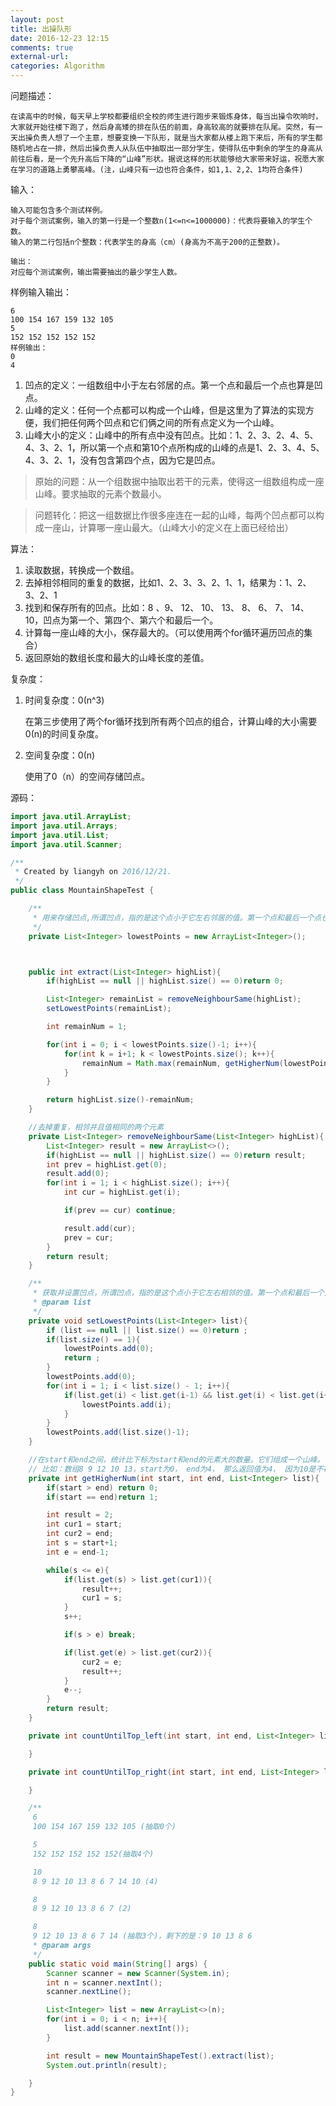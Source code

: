 ```yaml
---
layout: post
title: 出操队形
date: 2016-12-23 12:15
comments: true
external-url:
categories: Algorithm
---
```



问题描述：

```
在读高中的时候，每天早上学校都要组织全校的师生进行跑步来锻炼身体，每当出操令吹响时，大家就开始往楼下跑了，然后身高矮的排在队伍的前面，身高较高的就要排在队尾。突然，有一天出操负责人想了一个主意，想要变换一下队形，就是当大家都从楼上跑下来后，所有的学生都随机地占在一排，然后出操负责人从队伍中抽取出一部分学生，使得队伍中剩余的学生的身高从前往后看，是一个先升高后下降的“山峰”形状。据说这样的形状能够给大家带来好运，祝愿大家在学习的道路上勇攀高峰。(注，山峰只有一边也符合条件，如1,1、2,2、1均符合条件)
```



输入：

```
输入可能包含多个测试样例。
对于每个测试案例，输入的第一行是一个整数n(1<=n<=1000000)：代表将要输入的学生个数。
输入的第二行包括n个整数：代表学生的身高（cm）(身高为不高于200的正整数)。
```





```
输出：
对应每个测试案例，输出需要抽出的最少学生人数。
```

样例输入输出：

```
6
100 154 167 159 132 105
5
152 152 152 152 152
样例输出：
0
4
```





1. 凹点的定义：一组数组中小于左右邻居的点。第一个点和最后一个点也算是凹点。
2. 山峰的定义：任何一个点都可以构成一个山峰，但是这里为了算法的实现方便，我们把任何两个凹点和它们俩之间的所有点定义为一个山峰。
3. 山峰大小的定义：山峰中的所有点中没有凹点。比如：1、2、3、2、4、5、4、3、2、1，所以第一个点和第10个点所构成的山峰的点是1、2、3、4、5、4、3、2、1，没有包含第四个点，因为它是凹点。

> 原始的问题：从一个组数据中抽取出若干的元素，使得这一组数组构成一座山峰。要求抽取的元素个数最小。

> 问题转化：把这一组数据比作很多座连在一起的山峰，每两个凹点都可以构成一座山，计算哪一座山最大。（山峰大小的定义在上面已经给出）

算法：

1. 读取数据，转换成一个数组。
2. 去掉相邻相同的重复的数据，比如1、2、3、3、2、1、1，结果为：1、2、3、2、1
3. 找到和保存所有的凹点。比如：8 、9、 12、 10、 13、 8、 6、 7、 14、 10，凹点为第一个、第四个、第六个和最后一个。
4. 计算每一座山峰的大小，保存最大的。（可以使用两个for循环遍历凹点的集合）
5. 返回原始的数组长度和最大的山峰长度的差值。



复杂度：

1. 时间复杂度：0(n^3)

   在第三步使用了两个for循环找到所有两个凹点的组合，计算山峰的大小需要0(n)的时间复杂度。

2. 空间复杂度：0(n)

   使用了0（n）的空间存储凹点。



源码：

```java
import java.util.ArrayList;
import java.util.Arrays;
import java.util.List;
import java.util.Scanner;

/**
 * Created by liangyh on 2016/12/21.
 */
public class MountainShapeTest {

    /**
     * 用来存储凹点,所谓凹点，指的是这个点小于它左右邻居的值。第一个点和最后一个点也算是凹点。
     */
    private List<Integer> lowestPoints = new ArrayList<Integer>();



    public int extract(List<Integer> highList){
        if(highList == null || highList.size() == 0)return 0;

        List<Integer> remainList = removeNeighbourSame(highList);
        setLowestPoints(remainList);

        int remainNum = 1;

        for(int i = 0; i < lowestPoints.size()-1; i++){
            for(int k = i+1; k < lowestPoints.size(); k++){
                remainNum = Math.max(remainNum, getHigherNum(lowestPoints.get(i), lowestPoints.get(k), remainList));
            }
        }

        return highList.size()-remainNum;
    }

    //去掉重复，相邻并且值相同的两个元素
    private List<Integer> removeNeighbourSame(List<Integer> highList){
        List<Integer> result = new ArrayList<>();
        if(highList == null || highList.size() == 0)return result;
        int prev = highList.get(0);
        result.add(0);
        for(int i = 1; i < highList.size(); i++){
            int cur = highList.get(i);

            if(prev == cur) continue;

            result.add(cur);
            prev = cur;
        }
        return result;
    }

    /**
     * 获取并设置凹点，所谓凹点，指的是这个点小于它左右相邻的值。第一个点和最后一个点也算是凹点。
     * @param list
     */
    private void setLowestPoints(List<Integer> list){
        if (list == null || list.size() == 0)return ;
        if(list.size() == 1){
            lowestPoints.add(0);
            return ;
        }
        lowestPoints.add(0);
        for(int i = 1; i < list.size() - 1; i++){
            if(list.get(i) < list.get(i-1) && list.get(i) < list.get(i+1)){
                lowestPoints.add(i);
            }
        }
        lowestPoints.add(list.size()-1);
    }

    //在start和end之间，统计比下标为start和end的元素大的数量。它们组成一个山峰。
    // 比如：数组8 9 12 10 13，start为0， end为4， 那么返回值为4， 因为10是不被包含的。
    private int getHigherNum(int start, int end, List<Integer> list){
        if(start > end) return 0;
        if(start == end)return 1;

        int result = 2;
        int cur1 = start;
        int cur2 = end;
        int s = start+1;
        int e = end-1;

        while(s <= e){
            if(list.get(s) > list.get(cur1)){
                result++;
                cur1 = s;
            }
            s++;

            if(s > e) break;

            if(list.get(e) > list.get(cur2)){
                cur2 = e;
                result++;
            }
            e--;
        }
        return result;
    }

    private int countUntilTop_left(int start, int end, List<Integer> list){

    }

    private int countUntilTop_right(int start, int end, List<Integer> list){

    }

    /**
     6
     100 154 167 159 132 105 (抽取0个)

     5
     152 152 152 152 152(抽取4个)

     10
     8 9 12 10 13 8 6 7 14 10 (4)

     8
     8 9 12 10 13 8 6 7 (2)

     8
     9 12 10 13 8 6 7 14 (抽取3个)，剩下的是：9 10 13 8 6
     * @param args
     */
    public static void main(String[] args) {
        Scanner scanner = new Scanner(System.in);
        int n = scanner.nextInt();
        scanner.nextLine();

        List<Integer> list = new ArrayList<>(n);
        for(int i = 0; i < n; i++){
            list.add(scanner.nextInt());
        }

        int result = new MountainShapeTest().extract(list);
        System.out.println(result);

    }
}

```

